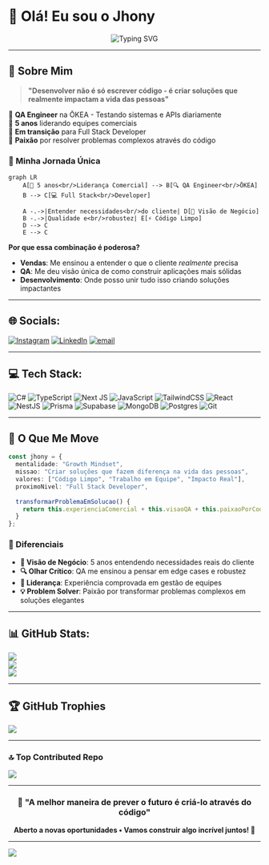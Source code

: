 # 👋 Olá! Eu sou o Jhony

<div align="center">
  
  ![Typing SVG](https://readme-typing-svg.demolab.com?font=Fira+Code&size=22&duration=3000&pause=1000&color=00D9FF&center=true&vCenter=true&width=500&lines=Desenvolvedor+Full+Stack;QA+Engineer+na+ŌKEA;Transformando+problemas+em+soluções;5+anos+liderando+equipes)
  
</div>

---

## 🚀 Sobre Mim

> **"Desenvolver não é só escrever código - é criar soluções que realmente impactam a vida das pessoas"**

🔹 **QA Engineer** na ŌKEA - Testando sistemas e APIs diariamente  
🔹 **5 anos** liderando equipes comerciais  
🔹 **Em transição** para Full Stack Developer  
🔹 **Paixão** por resolver problemas complexos através do código  

### 🎯 Minha Jornada Única

```mermaid
graph LR
    A[👔 5 anos<br/>Liderança Comercial] --> B[🔍 QA Engineer<br/>ŌKEA]
    B --> C[💻 Full Stack<br/>Developer]
    
    A -.->|Entender necessidades<br/>do cliente| D[🎯 Visão de Negócio]
    B -.->|Qualidade e<br/>robustez| E[⚡ Código Limpo]
    D --> C
    E --> C
```

**Por que essa combinação é poderosa?**
- **Vendas**: Me ensinou a entender o que o cliente *realmente* precisa
- **QA**: Me deu visão única de como construir aplicações mais sólidas
- **Desenvolvimento**: Onde posso unir tudo isso criando soluções impactantes

---

## 🌐 Socials:
[![Instagram](https://img.shields.io/badge/Instagram-%23E4405F.svg?logo=Instagram&logoColor=white)](https://instagram.com/jhonydupe) [![LinkedIn](https://img.shields.io/badge/LinkedIn-%230077B5.svg?logo=linkedin&logoColor=white)](https://linkedin.com/in/jhonypereiraduarte) [![email](https://img.shields.io/badge/Email-D14836?logo=gmail&logoColor=white)](mailto:jhonyfrontend@outlook.com)

---

## 💻 Tech Stack:
![C#](https://img.shields.io/badge/c%23-%23239120.svg?style=for-the-badge&logo=csharp&logoColor=white) ![TypeScript](https://img.shields.io/badge/typescript-%23007ACC.svg?style=for-the-badge&logo=typescript&logoColor=white) ![Next JS](https://img.shields.io/badge/Next-black?style=for-the-badge&logo=next.js&logoColor=white) ![JavaScript](https://img.shields.io/badge/javascript-%23323330.svg?style=for-the-badge&logo=javascript&logoColor=%23F7DF1E) ![TailwindCSS](https://img.shields.io/badge/tailwindcss-%2338B2AC.svg?style=for-the-badge&logo=tailwind-css&logoColor=white) ![React](https://img.shields.io/badge/react-%2320232a.svg?style=for-the-badge&logo=react&logoColor=%2361DAFB) ![NestJS](https://img.shields.io/badge/nestjs-%23E0234E.svg?style=for-the-badge&logo=nestjs&logoColor=white) ![Prisma](https://img.shields.io/badge/Prisma-3982CE?style=for-the-badge&logo=Prisma&logoColor=white) ![Supabase](https://img.shields.io/badge/Supabase-3ECF8E?style=for-the-badge&logo=supabase&logoColor=white) ![MongoDB](https://img.shields.io/badge/MongoDB-%234ea94b.svg?style=for-the-badge&logo=mongodb&logoColor=white) ![Postgres](https://img.shields.io/badge/postgres-%23316192.svg?style=for-the-badge&logo=postgresql&logoColor=white) ![Git](https://img.shields.io/badge/git-%23F05033.svg?style=for-the-badge&logo=git&logoColor=white)

---

## 🎯 O Que Me Move

```typescript
const jhony = {
  mentalidade: "Growth Mindset",
  missao: "Criar soluções que fazem diferença na vida das pessoas",
  valores: ["Código Limpo", "Trabalho em Equipe", "Impacto Real"],
  proximoNivel: "Full Stack Developer",
  
  transformarProblemaEmSolucao() {
    return this.experienciaComercial + this.visaoQA + this.paixaoPorCodigo;
  }
};
```

### 🌟 Diferenciais

- **🧠 Visão de Negócio**: 5 anos entendendo necessidades reais do cliente
- **🔍 Olhar Crítico**: QA me ensinou a pensar em edge cases e robustez  
- **🤝 Liderança**: Experiência comprovada em gestão de equipes
- **💡 Problem Solver**: Paixão por transformar problemas complexos em soluções elegantes

---

## 📊 GitHub Stats:
![](https://github-readme-stats.vercel.app/api?username=Jhonypd&theme=gruvbox&hide_border=false&include_all_commits=true&count_private=true)<br/>
![](https://nirzak-streak-stats.vercel.app/?user=Jhonypd&theme=gruvbox&hide_border=false)<br/>
![](https://github-readme-stats.vercel.app/api/top-langs/?username=Jhonypd&theme=gruvbox&hide_border=false&include_all_commits=true&count_private=true&layout=compact)

---

## 🏆 GitHub Trophies
![](https://github-profile-trophy.vercel.app/?username=Jhonypd&theme=radical&no-frame=false&no-bg=false&margin-w=4)

---

### 🔝 Top Contributed Repo
![](https://github-contributor-stats.vercel.app/api?username=Jhonypd&limit=5&theme=radical&combine_all_yearly_contributions=true)

---

<div align="center">
  
  ### 💭 "A melhor maneira de prever o futuro é criá-lo através do código"
  
  **Aberto a novas oportunidades • Vamos construir algo incrível juntos! 🚀**
  
</div>

---

[![](https://visitcount.itsvg.in/api?id=Jhonypd&icon=0&color=2)](https://visitcount.itsvg.in)
